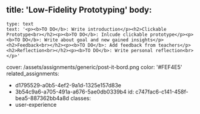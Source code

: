 title: 'Low-Fidelity Prototyping'
body:
  -
    type: text
    text: '<p><b>TO DO</b>: Write introduction</p><h2>Clickable Prototype<br></h2><p><b>TO DO</b>: Inlcude clickable prototype</p><p><b>TO DO</b>: Write about goal and new gained insights</p><h2>Feedback<br></h2><p><b>TO DO</b>: Add feedback from teachers</p><h2>Reflection<br></h2><p><b>TO DO</b>: Write personal reflection<br></p>'
cover: /assets/assignments/generic/post-it-bord.png
color: '#FEF4E5'
related_assignments:
  - d1795529-a0b5-4ef2-9a1d-1325e157d83e
  - 3b54c9a6-a705-491a-a676-5ae0db0339b4
id: c747fac6-c141-458f-bea5-887362bb4a8d
classes:
  - user-experience
